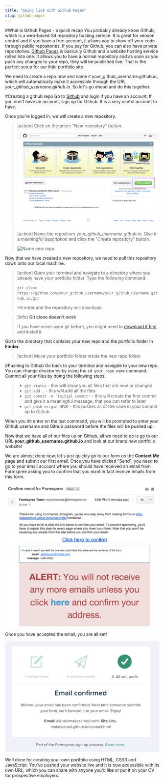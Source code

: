 ```yaml
---
title: "Going live with Github Pages"
slug: github-pages
---     
```


#What is Github Pages - a quick recap
You probably already know Github, which is a web-based Git repository hosting service. It is great for version control and if you have a free account, it allows you to show off your code through public repositories. If you pay for Github, you can also have private repositories. [Github Pages](https://pages.github.com/) is basically Github and a website hosting service rolled into one. It allows you to have a normal repository and as soon as you push any changes to your repo, they will be published live. That is the perfect setup for our little portfolio site.

We need to create a repo now and name it your_github_username.github.io, which will automatically make it accessible through the URL *your_github_username.github.io*. So let's go ahead and do this together.

#Creating a github repo
Go to [Github](https://github.com) and login if you have an account. If you don't have an account, sign up for Github. It is a very useful account to have. 

Once you're logged in, we will create a new repository.

> [action]
> Click on the green "New repository" button. 
>  
> ![Create new repo](./1-new-repo.png "Create new repo")

<!-- Comment to break actionable boxes. -->

> [action]
> Name the repository *your_github_username.github.io*. Give it a meaningful description and click the "Create repository" button.
> 
> ![Name new repo](./1-name-repo.png "Name new repo")

Now that we have created a new repository, we need to pull this repository down onto our local machine.

> [action]
> Open your terminal and navigate to a directory where you already have your portfolio folder. Type the following command:
> 
> `git clone https://github.com/your_github_username/your_github_username.github.io.git`
> 
> Hit enter and the repository will download. 

<!-- Comment to break actionable boxes. -->

> [info]
> **Git clone doesn't work**
> 
> If you have never used git before, you might need to [download it first](https://git-scm.com/book/en/v2/Getting-Started-Installing-Git) and install it.

Go to the directory that contains your new repo and the portfolio folder in **Finder**. 

> [action]
> Move your portfolio folder inside the new repo folder.

#Pushing to Github
Go back to your terminal and navigate to your new repo. You can change directories by using the `cd your_repo_name` command. Commit all your files by doing the following steps:
>
> - `git status` - this will show you all files that are new or changed
> - `git add .` - this will add all the files
> - `git commit -m 'initial commit'` - this will create the first commit and give it a meaningful message, that you can refer to later
> - `git push origin HEAD` - this pushes all of the code in your commit up to Github

When you hit enter on the last command, you will be prompted to enter your Github username and Github password before the files will be pushed up.

Now that we have all of our files up on Github, all we need to do is go to our URL **your_github_username.github.io** and look at our brand new portfolio website!

We are almost done now, let's just quickly go to our form on the **Contact Me** page and submit our first email. Once you have clicked "Send", you need to go to your email account where you should have received an email from Formspree asking you to confirm that you want in fact receive emails from this form. 

![Formspree confirmation email](./3-confirm-email.png "Formspree confirmation email")

Once you have accepted the email, you are all set! 

![Formspree confirmation in browser](./4-confirmed.png "Formspree confirmation in browser")

Well done for creating your own portfolio using HTML, CSS3 and JavaScript. You've pushed your website live and it is now accessible with its own URL, which you can share with anyone you'd like or put it on your CV for prospective employers.
